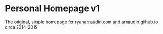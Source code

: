 # Personal Homepage v1
The original, simple homepage for ryanarnaudin.com and arnaudin.github.io circa 2014-2015